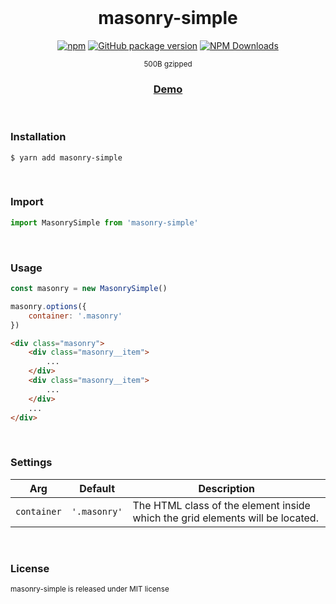 <div align="center">
<br>

<h1>masonry-simple</h1>

[![npm](https://img.shields.io/npm/v/masonry-simple.svg?colorB=brightgreen)](https://www.npmjs.com/package/masonry-simple)
[![GitHub package version](https://img.shields.io/github/package-json/v/ux-ui-pro/masonry-simple.svg)](https://github.com/ux-ui-pro/masonry-simple)
[![NPM Downloads](https://img.shields.io/npm/dm/masonry-simple.svg?style=flat)](https://www.npmjs.org/package/masonry-simple)

<sup>500B gzipped</sup>
<h3><a href="https://codepen.io/ux-ui/pen/poxGEqX">Demo</a></h3>

</div>
<br>

### Installation
```
$ yarn add masonry-simple
```
<br>

### Import
```javascript
import MasonrySimple from 'masonry-simple'
```
<br>

### Usage
```javascript
const masonry = new MasonrySimple()

masonry.options({
	container: '.masonry'
})
```
```HTML
<div class="masonry">
	<div class="masonry__item">
		...
	</div>
	<div class="masonry__item">
		...
	</div>
	...
</div>
```
<br>

### Settings
| Arg | Default | Description |
| --- | --- | --- |
| `container` | `'.masonry'` | The HTML class of the element inside which the grid elements will be located. |
<br>

### License
<sup>masonry-simple is released under MIT license</sup>